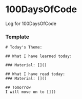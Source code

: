 # 100DaysOfCode
Log for 100DaysOfCode

### Template

```
# Today's Theme: 

## What I have learned today:

### Material: []()
    
## What I have read today:
### Material: []()

## Tomorrow
I will move on to []()
```

